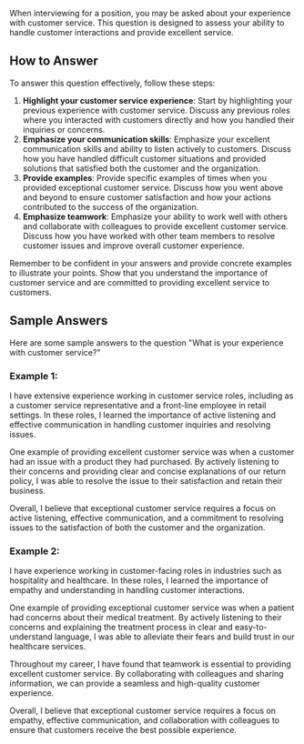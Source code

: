 
When interviewing for a position, you may be asked about your experience with customer service. This question is designed to assess your ability to handle customer interactions and provide excellent service.

How to Answer
-------------

To answer this question effectively, follow these steps:

1. **Highlight your customer service experience**: Start by highlighting your previous experience with customer service. Discuss any previous roles where you interacted with customers directly and how you handled their inquiries or concerns.
2. **Emphasize your communication skills**: Emphasize your excellent communication skills and ability to listen actively to customers. Discuss how you have handled difficult customer situations and provided solutions that satisfied both the customer and the organization.
3. **Provide examples**: Provide specific examples of times when you provided exceptional customer service. Discuss how you went above and beyond to ensure customer satisfaction and how your actions contributed to the success of the organization.
4. **Emphasize teamwork**: Emphasize your ability to work well with others and collaborate with colleagues to provide excellent customer service. Discuss how you have worked with other team members to resolve customer issues and improve overall customer experience.

Remember to be confident in your answers and provide concrete examples to illustrate your points. Show that you understand the importance of customer service and are committed to providing excellent service to customers.

Sample Answers
--------------

Here are some sample answers to the question "What is your experience with customer service?"

### Example 1:

I have extensive experience working in customer service roles, including as a customer service representative and a front-line employee in retail settings. In these roles, I learned the importance of active listening and effective communication in handling customer inquiries and resolving issues.

One example of providing excellent customer service was when a customer had an issue with a product they had purchased. By actively listening to their concerns and providing clear and concise explanations of our return policy, I was able to resolve the issue to their satisfaction and retain their business.

Overall, I believe that exceptional customer service requires a focus on active listening, effective communication, and a commitment to resolving issues to the satisfaction of both the customer and the organization.

### Example 2:

I have experience working in customer-facing roles in industries such as hospitality and healthcare. In these roles, I learned the importance of empathy and understanding in handling customer interactions.

One example of providing exceptional customer service was when a patient had concerns about their medical treatment. By actively listening to their concerns and explaining the treatment process in clear and easy-to-understand language, I was able to alleviate their fears and build trust in our healthcare services.

Throughout my career, I have found that teamwork is essential to providing excellent customer service. By collaborating with colleagues and sharing information, we can provide a seamless and high-quality customer experience.

Overall, I believe that exceptional customer service requires a focus on empathy, effective communication, and collaboration with colleagues to ensure that customers receive the best possible experience.
